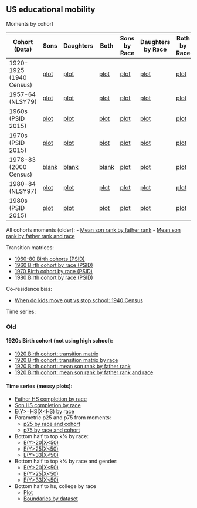 ## US educational mobility

Moments by cohort

| Cohort (Data)      | Sons      | Daughters | Both |Sons by Race |Daughters by Race |Both by Race |
| ----------- | ----------- |  ----------- | ----------- | ----------- |----------- |----------- |
| 1920-1925 (1940 Census) | [plot](./https://media.githubusercontent.com/media/arjunsrini/mobility-results/main/figs/moments/c1940_son.png) | [plot](./https://media.githubusercontent.com/media/arjunsrini/mobility-results/main/figs/moments/c1940_dot.png) | [plot](./https://media.githubusercontent.com/media/arjunsrini/mobility-results/main/figs/moments/c1940_bth.png) | [plot](./https://media.githubusercontent.com/media/arjunsrini/mobility-results/main/figs/moments/c1940_son_race.png) | [plot](./https://media.githubusercontent.com/media/arjunsrini/mobility-results/main/figs/moments/c1940_dot_race.png) | [plot](./https://media.githubusercontent.com/media/arjunsrini/mobility-results/main/figs/moments/c1940_bth_race.png) |
| 1957-64 (NLSY79) | [plot](./https://media.githubusercontent.com/media/arjunsrini/mobility-results/main/figs/moments/nlsy79_son.png) | [plot](./https://media.githubusercontent.com/media/arjunsrini/mobility-results/main/figs/moments/nlsy79_dot.png) | [plot](./https://media.githubusercontent.com/media/arjunsrini/mobility-results/main/figs/moments/nlsy79_bth.png) | [plot](./https://media.githubusercontent.com/media/arjunsrini/mobility-results/main/figs/moments/nlsy79_son_race.png) | [plot](./https://media.githubusercontent.com/media/arjunsrini/mobility-results/main/figs/moments/nlsy79_dot_race.png) | [plot](./https://media.githubusercontent.com/media/arjunsrini/mobility-results/main/figs/moments/nlsy79_bth_race.png) |
| 1960s (PSID 2015) | [plot](./https://media.githubusercontent.com/media/arjunsrini/mobility-results/main/figs/moments/psid60_son.png) | [plot](./https://media.githubusercontent.com/media/arjunsrini/mobility-results/main/figs/moments/psid60_dot.png) | [plot](./https://media.githubusercontent.com/media/arjunsrini/mobility-results/main/figs/moments/psid60_bth.png) | [plot](./https://media.githubusercontent.com/media/arjunsrini/mobility-results/main/figs/moments/psid60_son_race.png) | [plot](./https://media.githubusercontent.com/media/arjunsrini/mobility-results/main/figs/moments/psid60_dot_race.png) | [plot](./https://media.githubusercontent.com/media/arjunsrini/mobility-results/main/figs/moments/psid60_bth_race.png) |
| 1970s (PSID 2015) | [plot](./https://media.githubusercontent.com/media/arjunsrini/mobility-results/main/figs/moments/psid70_son.png) | [plot](./https://media.githubusercontent.com/media/arjunsrini/mobility-results/main/figs/moments/psid70_dot.png) | [plot](./https://media.githubusercontent.com/media/arjunsrini/mobility-results/main/figs/moments/psid70_bth.png) | [plot](./https://media.githubusercontent.com/media/arjunsrini/mobility-results/main/figs/moments/psid70_son_race.png) | [plot](./https://media.githubusercontent.com/media/arjunsrini/mobility-results/main/figs/moments/psid70_dot_race.png) | [plot](./https://media.githubusercontent.com/media/arjunsrini/mobility-results/main/figs/moments/psid70_bth_race.png) |
| 1978-83 (2000 Census) | [blank](./https://media.githubusercontent.com/media/arjunsrini/mobility-results/main/figs/moments/c2000_son.png) | [blank](./https://media.githubusercontent.com/media/arjunsrini/mobility-results/main/figs/moments/c2000_dot.png) | [blank](./https://media.githubusercontent.com/media/arjunsrini/mobility-results/main/figs/moments/c2000_bth.png) | [plot](./https://media.githubusercontent.com/media/arjunsrini/mobility-results/main/figs/moments/c2000_son_race.png) | [plot](./https://media.githubusercontent.com/media/arjunsrini/mobility-results/main/figs/moments/c2000_dot_race.png) | [plot](./https://media.githubusercontent.com/media/arjunsrini/mobility-results/main/figs/moments/c2000_bth_race.png) |
| 1980-84 (NLSY97) | [plot](./https://media.githubusercontent.com/media/arjunsrini/mobility-results/main/figs/moments/nlsy97_son.png) | [plot](./https://media.githubusercontent.com/media/arjunsrini/mobility-results/main/figs/moments/nlsy97_dot.png) | [plot](./https://media.githubusercontent.com/media/arjunsrini/mobility-results/main/figs/moments/nlsy97_bth.png) | [plot](./https://media.githubusercontent.com/media/arjunsrini/mobility-results/main/figs/moments/nlsy97_son_race.png) | [plot](./https://media.githubusercontent.com/media/arjunsrini/mobility-results/main/figs/moments/nlsy97_dot_race.png) | [plot](./https://media.githubusercontent.com/media/arjunsrini/mobility-results/main/figs/moments/nlsy97_bth_race.png) |
| 1980s (PSID 2015) | [plot](./https://media.githubusercontent.com/media/arjunsrini/mobility-results/main/figs/moments/psid80_son.png) | [plot](./https://media.githubusercontent.com/media/arjunsrini/mobility-results/main/figs/moments/psid80_dot.png) | [plot](./https://media.githubusercontent.com/media/arjunsrini/mobility-results/main/figs/moments/psid80_bth.png) | [plot](./https://media.githubusercontent.com/media/arjunsrini/mobility-results/main/figs/moments/psid80_son_race.png) | [plot](./https://media.githubusercontent.com/media/arjunsrini/mobility-results/main/figs/moments/psid80_dot_race.png) | [plot](./https://media.githubusercontent.com/media/arjunsrini/mobility-results/main/figs/moments/psid80_bth_race.png) |



All cohorts moments (older):
    - [Mean son rank by father rank](https://media.githubusercontent.com/media/arjunsrini/mobility-results/main/figs/moms/father-son-rank.png)
    - [Mean son rank by father rank and race](https://media.githubusercontent.com/media/arjunsrini/mobility-results/main/figs/moms/father-son-rank-race.png)

Transition matrices:
- [1960-80 Birth cohorts (PSID)](./psid_tms)
- [1960 Birth cohort by race (PSID)](./1960psid_tms_race)
- [1970 Birth cohort by race (PSID)](./1970psid_tms_race)
- [1980 Birth cohort by race (PSID)](./1980psid_tms_race)

Co-residence bias:
- [When do kids move out vs stop school: 1940 Census](./1940_coresidence_bias)

Time series:


### Old 
#### 1920s Birth cohort (not using high school):
- [1920 Birth cohort: transition matrix](./1920_tms)
- [1920 Birth cohort: transition matrix by race](./1920_tms_race)
- [1920 Birth cohort: mean son rank by father rank](https://media.githubusercontent.com/media/arjunsrini/mobility-results/main/figs/moms/moms_1920bc.png)
- [1920 Birth cohort: mean son rank by father rank and race](https://media.githubusercontent.com/media/arjunsrini/mobility-results/main/figs/moms/moms_1920bc_race.png)

#### Time series (messy plots):
- [Father HS completion by race](https://media.githubusercontent.com/media/arjunsrini/mobility-results/main/figs/levels/father_hs.png)
- [Son HS completion by race](https://media.githubusercontent.com/media/arjunsrini/mobility-results/main/figs/levels/son_hs.png)
- [E(Y>=HS\|X<HS) by race](https://media.githubusercontent.com/media/arjunsrini/mobility-results/main/figs/levels/upmob.png)
- Parametric p25 and p75 from moments:
    - [p25 by race and cohort](https://media.githubusercontent.com/media/arjunsrini/mobility-results/main/figs/param/p25_by_cohort.png)
    - [p75 by race and cohort](https://media.githubusercontent.com/media/arjunsrini/mobility-results/main/figs/param/p75_by_cohort.png)
- Bottom half to top k% by race:
    - [E(Y>20\|X<50)](https://media.githubusercontent.com/media/arjunsrini/mobility-results/main/figs/ts/ts_bh_20.png)
    - [E(Y>25\|X<50)](https://media.githubusercontent.com/media/arjunsrini/mobility-results/main/figs/ts/ts_bh_25.png)
    - [E(Y>33\|X<50)](https://media.githubusercontent.com/media/arjunsrini/mobility-results/main/figs/ts/ts_bh_33.png)
- Bottom half to top k% by race and gender:
    - [E(Y>20\|X<50)](https://media.githubusercontent.com/media/arjunsrini/mobility-results/main/figs/ts/ts_bh_20_gndr.png)
    - [E(Y>25\|X<50)](https://media.githubusercontent.com/media/arjunsrini/mobility-results/main/figs/ts/ts_bh_25_gndr.png)
    - [E(Y>33\|X<50)](https://media.githubusercontent.com/media/arjunsrini/mobility-results/main/figs/ts/ts_bh_33_gndr.png)
- Bottom half to hs, college by race
    - [Plot](https://media.githubusercontent.com/media/arjunsrini/mobility-results/main/figs/ts/ts_bh_levels.png)
    - [Boundaries by dataset](./boundaries)
